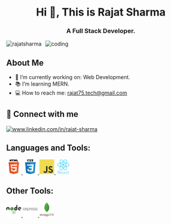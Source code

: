 <h1 align="center">Hi 👋, This is Rajat Sharma</h1>
<h3 align="center">A Full Stack Developer.</h3>

<img align="right" alt="coding" width="400" src="https://user-images.githubusercontent.com/your-gif-url.gif">  <p align="left"> <img src="https://komarev.com/ghpvc/?username=rajatsharma&label=Profile%20views&color=0e75b6&style=flat" alt="rajatsharma" /> </p>

## About Me

- 🔭 I’m currently working on: Web Development.
- 📚 I’m learning MERN.
- 💻 How to reach me: rajat75.tech@gmail.com

## 🔗 Connect with me

<p align="left">
<a href="https://www.linkedin.com/in/rajat-sharma2003/" target="blank"><img align="center" src="https://raw.githubusercontent.com/rahuldkjain/github-profile-readme-generator/master/src/images/icons/Social/linked-in-alt.svg" alt="www.linkedin.com/in/rajat-sharma" height="30" width="40" /></a>
</p>

## Languages and Tools:

<p align="left">
  <a href="https://www.w3schools.com/html/" target="_blank" rel="noreferrer">
    <img src="https://raw.githubusercontent.com/devicons/devicon/master/icons/html5/html5-original-wordmark.svg" alt="html5" width="40" height="40"/>
  </a>
  <a href="https://www.w3schools.com/css/" target="_blank" rel="noreferrer">
    <img src="https://raw.githubusercontent.com/devicons/devicon/master/icons/css3/css3-original-wordmark.svg" alt="css3" width="40" height="40"/>
  </a>
  <a href="https://developer.mozilla.org/en-US/docs/Web/JavaScript" target="_blank" rel="noreferrer">
    <img src="https://raw.githubusercontent.com/devicons/devicon/master/icons/javascript/javascript-original.svg" alt="javascript" width="40" height="40"/>
  </a>
  <a href="https://reactjs.org/" target="_blank" rel="noreferrer">
    <img src="https://raw.githubusercontent.com/devicons/devicon/master/icons/react/react-original-wordmark.svg" alt="react" width="40" height="40"/>
  </a>
  </p>

## Other Tools:

<p align="left">
  <a href="https://nodejs.org/en/" target="_blank" rel="noreferrer">
    <img src="https://raw.githubusercontent.com/devicons/devicon/master/icons/nodejs/nodejs-original-wordmark.svg" alt="nodejs" width="40" height="40"/>
  </a>
  <a href="https://expressjs.com/" target="_blank" rel="noreferrer">
    <img src="https://raw.githubusercontent.com/devicons/devicon/master/icons/express/express-original-wordmark.svg" alt="expressjs" width="40" height="40"/>
  </a>
  <a href="https://www.mongodb.com/" target="_blank" rel="noreferrer">
    <img src="https://raw.githubusercontent.com/devicons/devicon/master/icons/mongodb/mongodb-original-wordmark.svg" alt="mongoDB" width="40" height="40"/>
  </a>
    </p>
